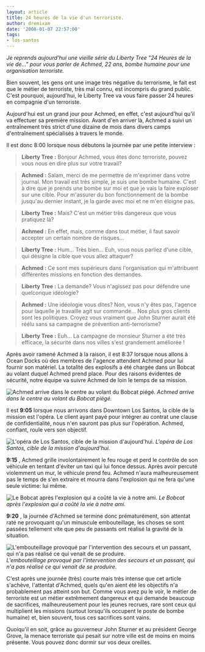 ```yaml
---
layout: article
title: 24 heures de la vie d'un terroriste.
author: dremixam
date: '2008-01-07 22:57:00'
tags:
- los-santos
---
```


_Je reprends aujourd'hui une vieille série du Liberty Tree "24 Heures de la vie de..." pour vous parler de Achmed, 22 ans, bombe humaine pour une organisation terroriste._

Bien souvent, les gens ont une image très négative du terrorisme, le fait est que le métier de terroriste, très mal connu, est incompris du grand public. C'est pourquoi, aujourd'hui, le Liberty Tree va vous faire passer 24 heures en compagnie d'un terroriste.

Aujourd'hui est un grand jour pour Achmed, en effet, c'est aujourd'hui qu'il va effectuer sa première mission. Avant d'en arriver là, Achmed a suivi un entraînement très strict d'une dizaine de mois dans divers camps d'entraînement spécialisés à travers le monde.

Il est donc 8:00 lorsque nous débutons la journée par une petite interview :

> **Liberty Tree :** Bonjour Achmed, vous êtes donc terroriste, pouvez vous nous en dire plus sur votre travail?

> **Achmed :** Salam, merci de me permettre de m'exprimer dans votre journal. Mon travail est très simple, je suis une bombe humaine. C'est à dire que je prends une bombe sur moi et que je vais la faire exploser sur une cible. Pour m'assurer du bon fonctionnement de la bombe jusqu'au dernier instant, je la garde avec moi et ne m'en éloigne pas.

> **Liberty Tree :** Mais? C'est un métier très dangereux que vous pratiquez là?

> **Achmed :** En effet, mais, comme dans tout métier, il faut savoir accepter un certain nombre de risques...

> **Liberty Tree :** Hum... Très bien... Euh, vous nous parliez d'une cible, qui désigne la cible que vous allez attaquer?

> **Achmed :** Ce sont mes supérieurs dans l'organisation qui m'attribuent différentes missions en fonction des demandes.

> **Liberty Tree :** La demande? Vous n'agissez pas pour défendre une quelconque idéologie?

> **Achmed :** Une idéologie vous dites? Non, vous n'y êtes pas, l'agence pour laquelle je travaille agit sur commande... Nos plus gros clients sont les politiques. Croyez vous vraiment que John Sturner aurait été réélu sans sa campagne de prévention anti-terrorisme?

> **Liberty Tree :** Euh... La campagne de monsieur Sturner a été très efficace, la sécurité dans nos villes s'est grandement améliorée !

Après avoir ramené Achmed à la raison, il est 8:37 lorsque nous allons à Ocean Docks où des membres de l'agence attendent Achmed pour lui fournir son matériel. La totalité des explosifs a été chargée dans un Bobcat au volant duquel Achmed prend place. Pour des raisons évidentes de sécurité, notre équipe va suivre Achmed de loin le temps de sa mission.

![Achmed arrive dans le centre au volant du Bobcat piégé.]()
_Achmed arrive dans le centre au volant du Bobcat piégé._

Il est **9:05** lorsque nous arrivons dans Downtown Los Santos, la cible de la mission est l'opéra. Le client ayant payé pour intégrer au contrat une clause de confidentialité, nous n'en sauront pas plus sur l'opération. Achmed, confiant, roule vers son objectif.

![L'opéra de Los Santos, cible de la mission d'aujourd'hui.]()
_L'opéra de Los Santos, cible de la mission d'aujourd'hui._

**9:15** , Achmed grille involontairement le feu rouge et perd le contrôle de son véhicule en tentant d'éviter un taxi qui lui fonce dessus. Après avoir percuté violemment un mur, le véhicule prend feu. Achmed n'aura malheureusement pas le temps de s'en extraire et mourra dans l'explosion qui ne fera qu'une seule victime: lui même.

![Le Bobcat après l'explosion qui a coûté la vie à notre ami.]()
_Le Bobcat après l'explosion qui a coûté la vie à notre ami._

**9:20** , la journée d'Achmed se termine donc prématurément, son attentat raté ne provoquant qu'un minuscule embouteillage, les choses se sont passées tellement vite que peu de passants ont réalisé la gravité de la situation.

![]()
![L'embouteillage provoqué par l'intervention des secours et un passant, qui n'a pas réalisé ce qui venait de se produire.]()
_L'embouteillage provoqué par l'intervention des secours et un passant, qui n'a pas réalisé ce qui venait de se produire._

C'est après une journée (très) courte mais très intense que cet article s'achève, l'attentat d'Achmed, quels qu'en aient été les objectifs n'a probablement pas atteint son but. Comme vous avez pu le voir, le métier de terroriste est un métier extrêmement dangereux et qui demande beaucoup de sacrifices, malheureusement pour les jeunes recrues, rare sont ceux qui multiplient les missions (surtout lorsqu'ils occupent le poste de bombe humaine) et, bien souvent, tous ces sacrifices sont vains.

Quoiqu'il en soit, grâce au gouverneur John Sturner et au président George Grove, la menace terroriste qui pesait sur notre ville est de moins en moins présente. Vous pouvez donc dormir sur vos deux oreilles.